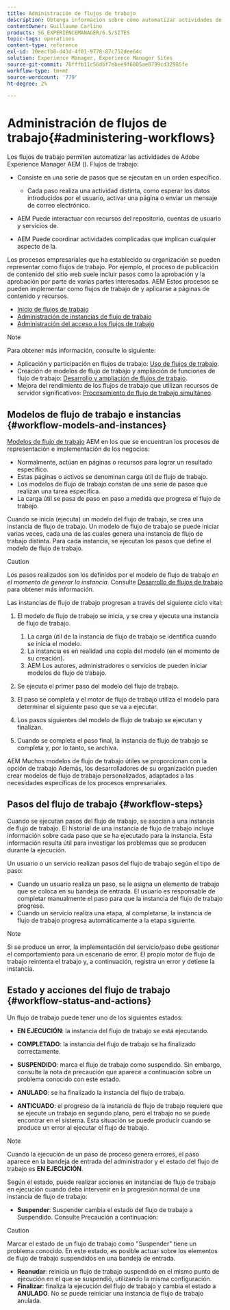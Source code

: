 ```yaml
---
title: Administración de flujos de trabajo
description: Obtenga información sobre cómo automatizar actividades de Adobe Experience Manager mediante flujos de trabajo.
contentOwner: Guillaume Carlino
products: SG_EXPERIENCEMANAGER/6.5/SITES
topic-tags: operations
content-type: reference
exl-id: 10eecfb8-d43d-4f01-9778-87c752dee64c
solution: Experience Manager, Experience Manager Sites
source-git-commit: 76fffb11c56dbf7ebee9f6805ae0799cd32985fe
workflow-type: tm+mt
source-wordcount: '779'
ht-degree: 2%

---
```


# Administración de flujos de trabajo{#administering-workflows}

Los flujos de trabajo permiten automatizar las actividades de Adobe Experience Manager AEM (). Flujos de trabajo:

* Consiste en una serie de pasos que se ejecutan en un orden específico.

   * Cada paso realiza una actividad distinta, como esperar los datos introducidos por el usuario, activar una página o enviar un mensaje de correo electrónico.

* AEM Puede interactuar con recursos del repositorio, cuentas de usuario y servicios de.
* AEM Puede coordinar actividades complicadas que implican cualquier aspecto de la.

Los procesos empresariales que ha establecido su organización se pueden representar como flujos de trabajo. Por ejemplo, el proceso de publicación de contenido del sitio web suele incluir pasos como la aprobación y la aprobación por parte de varias partes interesadas. AEM Estos procesos se pueden implementar como flujos de trabajo de y aplicarse a páginas de contenido y recursos.

* [Inicio de flujos de trabajo](/help/sites-administering/workflows-starting.md)
* [Administración de instancias de flujo de trabajo](/help/sites-administering/workflows-administering.md)
* [Administración del acceso a los flujos de trabajo](/help/sites-administering/workflows-managing.md)

>[!NOTE]
>
>Para obtener más información, consulte lo siguiente:
>
>* Aplicación y participación en flujos de trabajo: [Uso de flujos de trabajo](/help/sites-authoring/workflows.md).
>* Creación de modelos de flujo de trabajo y ampliación de funciones de flujo de trabajo: [Desarrollo y ampliación de flujos de trabajo](/help/sites-developing/workflows.md).
>* Mejora del rendimiento de los flujos de trabajo que utilizan recursos de servidor significativos: [Procesamiento de flujo de trabajo simultáneo](/help/sites-deploying/configuring-performance.md#concurrent-workflow-processing).
>

## Modelos de flujo de trabajo e instancias {#workflow-models-and-instances}

[Modelos de flujo de trabajo](/help/sites-developing/workflows.md#model) AEM en los que se encuentran los procesos de representación e implementación de los negocios:

* Normalmente, actúan en páginas o recursos para lograr un resultado específico.
* Estas páginas o activos se denominan carga útil de flujo de trabajo.
* Los modelos de flujo de trabajo constan de una serie de pasos que realizan una tarea específica.
* La carga útil se pasa de paso en paso a medida que progresa el flujo de trabajo.

Cuando se inicia (ejecuta) un modelo del flujo de trabajo, se crea una instancia de flujo de trabajo. Un modelo de flujo de trabajo se puede iniciar varias veces, cada una de las cuales genera una instancia de flujo de trabajo distinta. Para cada instancia, se ejecutan los pasos que define el modelo de flujo de trabajo.

>[!CAUTION]
>
>Los pasos realizados son los definidos por el modelo de flujo de trabajo *en el momento de generar la instancia*. Consulte [Desarrollo de flujos de trabajo](/help/sites-developing/workflows.md#model) para obtener más información.

Las instancias de flujo de trabajo progresan a través del siguiente ciclo vital:

1. El modelo de flujo de trabajo se inicia, y se crea y ejecuta una instancia de flujo de trabajo.

   1. La carga útil de la instancia de flujo de trabajo se identifica cuando se inicia el modelo.
   1. La instancia es en realidad una copia del modelo (en el momento de su creación).
   1. AEM Los autores, administradores o servicios de pueden iniciar modelos de flujo de trabajo.

1. Se ejecuta el primer paso del modelo del flujo de trabajo.
1. El paso se completa y el motor de flujo de trabajo utiliza el modelo para determinar el siguiente paso que se va a ejecutar.
1. Los pasos siguientes del modelo de flujo de trabajo se ejecutan y finalizan.
1. Cuando se completa el paso final, la instancia de flujo de trabajo se completa y, por lo tanto, se archiva.

AEM Muchos modelos de flujo de trabajo útiles se proporcionan con la opción de trabajo Además, los desarrolladores de su organización pueden crear modelos de flujo de trabajo personalizados, adaptados a las necesidades específicas de los procesos empresariales.

## Pasos del flujo de trabajo {#workflow-steps}

Cuando se ejecutan pasos del flujo de trabajo, se asocian a una instancia de flujo de trabajo. El historial de una instancia de flujo de trabajo incluye información sobre cada paso que se ha ejecutado para la instancia. Esta información resulta útil para investigar los problemas que se producen durante la ejecución.

Un usuario o un servicio realizan pasos del flujo de trabajo según el tipo de paso:

* Cuando un usuario realiza un paso, se le asigna un elemento de trabajo que se coloca en su bandeja de entrada. El usuario es responsable de completar manualmente el paso para que la instancia del flujo de trabajo progrese.
* Cuando un servicio realiza una etapa, al completarse, la instancia de flujo de trabajo progresa automáticamente a la etapa siguiente.

>[!NOTE]
>
>Si se produce un error, la implementación del servicio/paso debe gestionar el comportamiento para un escenario de error. El propio motor de flujo de trabajo reintenta el trabajo y, a continuación, registra un error y detiene la instancia.

## Estado y acciones del flujo de trabajo {#workflow-status-and-actions}

Un flujo de trabajo puede tener uno de los siguientes estados:

* **EN EJECUCIÓN**: la instancia del flujo de trabajo se está ejecutando.
* **COMPLETADO**: la instancia del flujo de trabajo se ha finalizado correctamente.

* **SUSPENDIDO**: marca el flujo de trabajo como suspendido. Sin embargo, consulte la nota de precaución que aparece a continuación sobre un problema conocido con este estado.
* **ANULADO**: se ha finalizado la instancia del flujo de trabajo.
* **ANTICUADO**: el progreso de la instancia de flujo de trabajo requiere que se ejecute un trabajo en segundo plano, pero el trabajo no se puede encontrar en el sistema. Esta situación se puede producir cuando se produce un error al ejecutar el flujo de trabajo.

>[!NOTE]
>
>Cuando la ejecución de un paso de proceso genera errores, el paso aparece en la bandeja de entrada del administrador y el estado del flujo de trabajo es **EN EJECUCIÓN**.

Según el estado, puede realizar acciones en instancias de flujo de trabajo en ejecución cuando deba intervenir en la progresión normal de una instancia de flujo de trabajo:

* **Suspender**: Suspender cambia el estado del flujo de trabajo a Suspendido. Consulte Precaución a continuación:

>[!CAUTION]
>
>Marcar el estado de un flujo de trabajo como &quot;Suspender&quot; tiene un problema conocido. En este estado, es posible actuar sobre los elementos de flujo de trabajo suspendidos en una bandeja de entrada.

* **Reanudar**: reinicia un flujo de trabajo suspendido en el mismo punto de ejecución en el que se suspendió, utilizando la misma configuración.
* **Finalizar**: finaliza la ejecución del flujo de trabajo y cambia el estado a **ANULADO**. No se puede reiniciar una instancia de flujo de trabajo anulada.
